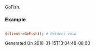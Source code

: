 GoFish.
### Example

```perl

$client->GoFish(); # Returns void
```


Generated On 2018-01-15T13:04:48-08:00